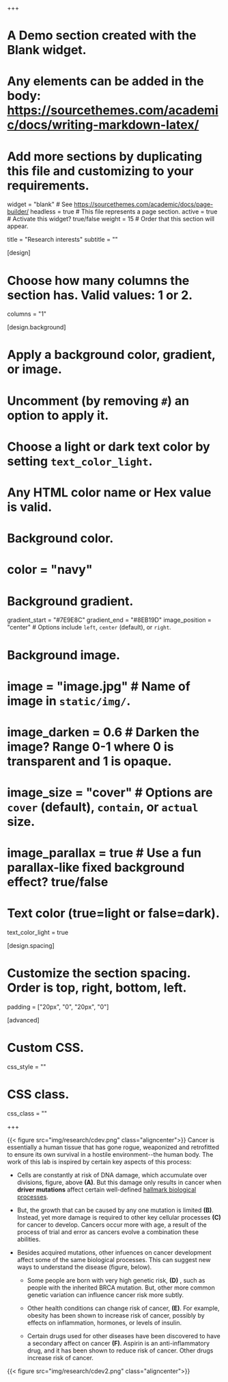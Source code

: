 +++
# A Demo section created with the Blank widget.
# Any elements can be added in the body: https://sourcethemes.com/academic/docs/writing-markdown-latex/
# Add more sections by duplicating this file and customizing to your requirements.

widget = "blank"  # See https://sourcethemes.com/academic/docs/page-builder/
headless = true  # This file represents a page section.
active = true  # Activate this widget? true/false
weight = 15  # Order that this section will appear.

title = "Research interests"
subtitle = ""

[design]
  # Choose how many columns the section has. Valid values: 1 or 2.
  columns = "1"

[design.background]
  # Apply a background color, gradient, or image.
  #   Uncomment (by removing `#`) an option to apply it.
  #   Choose a light or dark text color by setting `text_color_light`.
  #   Any HTML color name or Hex value is valid.

  # Background color.
  # color = "navy"
  
  # Background gradient.
  gradient_start = "#7E9E8C"
  gradient_end = "#8EB19D"
  image_position = "center"  # Options include `left`, `center` (default), or `right`.  
  # Background image.
  # image = "image.jpg"  # Name of image in `static/img/`.
  # image_darken = 0.6  # Darken the image? Range 0-1 where 0 is transparent and 1 is opaque.
  # image_size = "cover"  #  Options are `cover` (default), `contain`, or `actual` size.

  # image_parallax = true  # Use a fun parallax-like fixed background effect? true/false
  
  # Text color (true=light or false=dark).
  text_color_light = true

[design.spacing]
  # Customize the section spacing. Order is top, right, bottom, left.
  padding = ["20px", "0", "20px", "0"]

[advanced]
 # Custom CSS. 
 css_style = ""
 
 # CSS class.
 css_class = ""

+++

{{< figure src="img/research/cdev.png" class="aligncenter">}}
Cancer is essentially a human tissue that has gone rogue, weaponized and retrofitted to ensure its own survival in a hostile environment--the human body. The work of this lab is inspired by certain key aspects of this process: 


- Cells are constantly at risk of DNA damage, which accumulate over divisions, figure, above **(A)**. But this damage only results in cancer when **driver mutations** affect certain well-defined [hallmark biological processes](https://www.cell.com/fulltext/S0092-8674(11)00127-9). 

- But, the growth that can be caused by any one mutation is limited **(B)**. Instead, yet more damage is required to other key cellular processes **(C)** for cancer to develop. Cancers occur more with age, a result of the process of trial and error as cancers evolve a combination these abilities.

- Besides acquired mutations, other infuences on cancer development affect some of the same biological processes. This can suggest new ways to understand the disease (figure, below). 

  - Some people are born with very high genetic risk, **(D)** , such as people with the inherited BRCA mutation. But, other more common genetic variation can influence cancer risk more subtly.

  - Other health conditions can change risk of cancer, **(E)**. For example, obesity has been shown to increase risk of cancer, possibly by effects on inflammation, hormones, or levels of insulin. 

  - Certain drugs used for other diseases have been discovered to have a secondary affect on cancer **(F)**. Aspirin is an anti-inflammatory drug, and it has been shown to reduce risk of cancer. Other drugs increase risk of cancer.

{{< figure src="img/research/cdev2.png" class="aligncenter">}}
